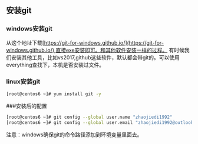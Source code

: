 ## 安装git

### windows安装git
从这个地址下载[https://git-for-windows.github.io/](https://git-for-windows.github.io/),直接exe安装即可。和其他软件安装一样的过程。
有时候我们安装其他工具，比如vs2017,github这些软件，默认都会带git的。可以使用everything查找下，本机是否安装过文件。
### linux安装git
```bash
[root@centos6 ~]# yum install git -y
```

###安装后的配置
```bash
[root@centos6 ~]# git config --global user.name "zhaojiedi1992"
[root@centos6 ~]# git config --global user.email "zhaojiedi1992@outlook.com"
```
注意：windows确保git的命令路径添加到环境变量里面去。